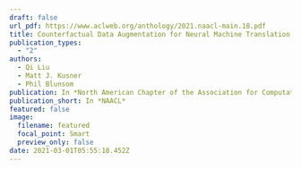 ```yaml
---
draft: false
url_pdf: https://www.aclweb.org/anthology/2021.naacl-main.18.pdf
title: Counterfactual Data Augmentation for Neural Machine Translation
publication_types:
  - "2"
authors:
  - Qi Liu
  - Matt J. Kusner
  - Phil Blunsom
publication: In *North American Chapter of the Association for Computational Linguistics*
publication_short: In *NAACL*
featured: false
image:
  filename: featured
  focal_point: Smart
  preview_only: false
date: 2021-03-01T05:55:18.452Z
---
```

